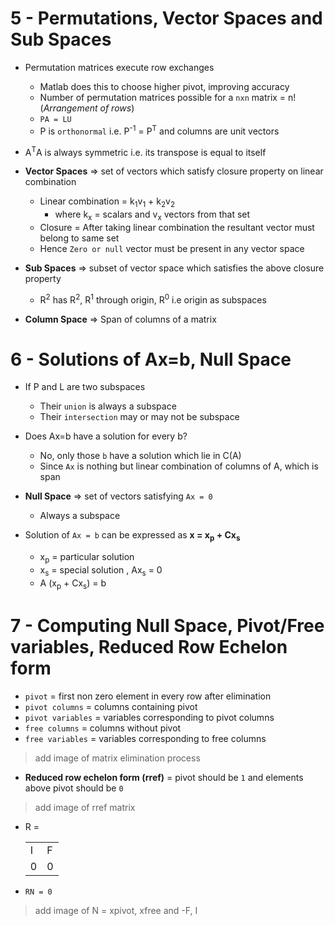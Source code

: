 # 5 - Permutations, Vector Spaces and Sub Spaces

* Permutation matrices execute row exchanges
  * Matlab does this to choose higher pivot, improving accuracy
  * Number of permutation matrices possible for a `nxn` matrix = n! (_Arrangement of rows_)
  * `PA = LU`
  * P is `orthonormal` i.e. P<sup>-1</sup> = P<sup>T</sup> and columns are unit vectors
  
* A<sup>T</sup>A is always symmetric i.e. its transpose is equal to itself
  
* **Vector Spaces** => set of vectors which satisfy closure property on linear combination
  * Linear combination = k<sub>1</sub>v<sub>1</sub> + k<sub>2</sub>v<sub>2</sub>
    * where k<sub>x</sub> = scalars and v<sub>x</sub> vectors from that set
  * Closure = After taking linear combination the resultant vector must belong to same set
  * Hence `Zero or null` vector must be present in any vector space

* **Sub Spaces** => subset of vector space which satisfies the above closure property
  * R<sup>2</sup> has R<sup>2</sup>, R<sup>1</sup> through origin, R<sup>0</sup> i.e origin as subspaces
  
* **Column Space** => Span of columns of a matrix


# 6 - Solutions of Ax=b, Null Space

* If P and L are two subspaces
  * Their `union` is always a subspace
  * Their `intersection` may or may not be subspace
  
* Does Ax=b have a solution for every b?
  * No, only those `b` have a solution which lie in C(A)
  * Since `Ax` is nothing but linear combination of columns of A, which is span

* **Null Space** => set of vectors satisfying `Ax = 0`
  * Always a subspace

* Solution of `Ax = b` can be expressed as **x = x<sub>p</sub> + Cx<sub>s</sub>**
  * x<sub>p</sub> = particular solution
  * x<sub>s</sub> = special solution , Ax<sub>s</sub> = 0
  * A (x<sub>p</sub> + Cx<sub>s</sub>) = b


# 7 - Computing Null Space, Pivot/Free variables, Reduced Row Echelon form

* `pivot` = first non zero element in every row after elimination
* `pivot columns` = columns containing pivot 
* `pivot variables` = variables corresponding to pivot columns
* `free columns` = columns without pivot
* `free variables` = variables corresponding to free columns

> add image of matrix elimination process

* **Reduced row echelon form (rref)** = pivot should be `1` and elements above pivot should be `0`

> add image of rref matrix

* R = 


  |     |     |
  | --- | --- |
  | I   | F   |
  | 0   | 0   |


* `RN = 0`

> add image of N = xpivot, xfree and -F, I